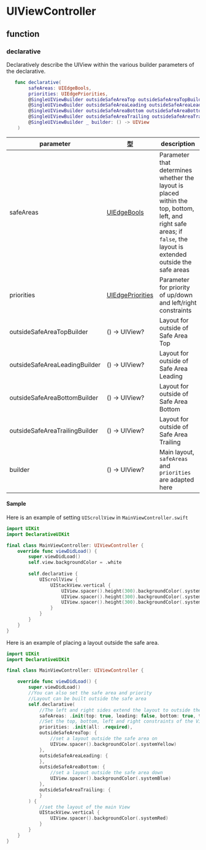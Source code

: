 # UIViewController

## function

### declarative

Declaratively describe the UIView within the various builder parameters of the declarative.

```swift
   func declarative(
        safeAreas: UIEdgeBools,
        priorities: UIEdgePriorities,
        @SingleUIViewBuilder outsideSafeAreaTop outsideSafeAreaTopBuilder: () -> UIView?,
        @SingleUIViewBuilder outsideSafeAreaLeading outsideSafeAreaLeadingBuilder: () -> UIView?,
        @SingleUIViewBuilder outsideSafeAreaBottom outsideSafeAreaBottomBuilder: () -> UIView?,
        @SingleUIViewBuilder outsideSafeAreaTrailing outsideSafeAreaTrailingBuilder: () -> UIView?,
        @SingleUIViewBuilder _ builder: () -> UIView
    )
```

|  parameter | 型 | description |
| ---- | ---- | ---- |
| safeAreas | [UIEdgeBools](parameter.md#uiedgebools) | Parameter that determines whether the layout is placed within the top, bottom, left, and right safe areas; if `false`, the layout is extended outside the safe areas |
| priorities | [UIEdgePriorities](parameter.md#uiedgepriorities) | Parameter for priority of up/down and left/right constraints |
| outsideSafeAreaTopBuilder | () -> UIView? | Layout for outside of Safe Area Top |
| outsideSafeAreaLeadingBuilder | () -> UIView? | Layout for outside of Safe Area Leading |
| outsideSafeAreaBottomBuilder | () -> UIView? | Layout for outside of Safe Area Bottom |
| outsideSafeAreaTrailingBuilder | () -> UIView? | Layout for outside of Safe Area Trailing |
| builder | () -> UIView? | Main layout, `safeAreas` and `priorities` are adapted here |

#### Sample

Here is an example of setting `UIScrollView` in `MainViewController.swift`

```swift 
import UIKit
import DeclarativeUIKit

final class MainViewController: UIViewController {
    override func viewDidLoad() {
        super.viewDidLoad()
        self.view.backgroundColor = .white
        
        self.declarative {
            UIScrollView {
                UIStackView.vertical {
                    UIView.spacer().height(300).backgroundColor(.systemRed)
                    UIView.spacer().height(300).backgroundColor(.systemGreen)
                    UIView.spacer().height(300).backgroundColor(.systemBlue)
                }
            }
        }
    }
}
```

Here is an example of placing a layout outside the safe area.

```swift 
import UIKit
import DeclarativeUIKit

final class MainViewController: UIViewController {

    override func viewDidLoad() {
        super.viewDidLoad()
        //You can also set the safe area and priority
        //Layout can be built outside the safe area
        self.declarative(
            //The left and right sides extend the layout to outside the safe area.
            safeAreas: .init(top: true, leading: false, bottom: true, trailing: false),
            //Set the top, bottom, left and right constraints of the View to priority.
            priorities: .init(all: .required),
            outsideSafeAreaTop: {
                //set a layout outside the safe area on
                UIView.spacer().backgroundColor(.systemYellow)
            },
            outsideSafeAreaLeading: {
            },
            outsideSafeAreaBottom: {
                //set a layout outside the safe area down
                UIView.spacer().backgroundColor(.systemBlue)
            },
            outsideSafeAreaTrailing: {
            }
        ) {
            //set the layout of the main View
            UIStackView.vertical {
                UIView.spacer().backgroundColor(.systemRed)
            }
        }
    }
}
```